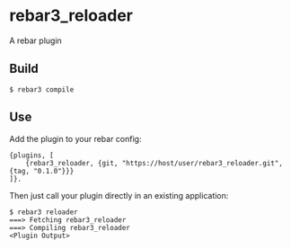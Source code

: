 rebar3_reloader
=====

A rebar plugin

Build
-----

    $ rebar3 compile

Use
---

Add the plugin to your rebar config:

    {plugins, [
        {rebar3_reloader, {git, "https://host/user/rebar3_reloader.git", {tag, "0.1.0"}}}
    ]}.

Then just call your plugin directly in an existing application:


    $ rebar3 reloader
    ===> Fetching rebar3_reloader
    ===> Compiling rebar3_reloader
    <Plugin Output>
